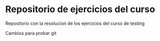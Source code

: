 # Repositorio de ejercicios del curso
Repositorio con la resolucion de los ejercicios del curso de testing

Cambios para probar git